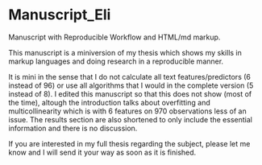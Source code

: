 # Manuscript_Eli
 Manuscript with Reproducible Workflow and HTML/md markup.

 This manuscript is a miniversion of my thesis which shows my skills in markup languages and doing research in a reproducible manner.

 It is mini in the sense that I do not calculate all text features/predictors (6 instead of 96) or use all algorithms that I would in the complete version (5 instead of 8). I edited this manuscript so that this does not show (most of the time), altough the introduction talks about overfitting and multicollinearity which is with 6 features on 970 observations less of an issue. 
 The results section are also shortened to only include the essential information and there is no discussion.
 
 If you are interested in my full thesis regarding the subject, please let me know and I will send it your way as soon as it is finished.
